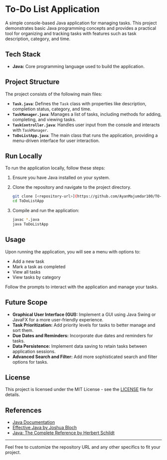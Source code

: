 # To-Do List Application

A simple console-based Java application for managing tasks. This project demonstrates basic Java programming concepts and provides a practical tool for organizing and tracking tasks with features such as task description, category, and time.

## Tech Stack

- **Java:** Core programming language used to build the application.

## Project Structure

The project consists of the following main files:

- **`Task.java`**: Defines the `Task` class with properties like description, completion status, category, and time.
- **`TaskManager.java`**: Manages a list of tasks, including methods for adding, completing, and viewing tasks.
- **`TaskController.java`**: Handles user input from the console and interacts with `TaskManager`.
- **`ToDoListApp.java`**: The main class that runs the application, providing a menu-driven interface for user interaction.

## Run Locally

To run the application locally, follow these steps:

1. Ensure you have Java installed on your system.
2. Clone the repository and navigate to the project directory.

    ```bash
    git clone [<repository-url>](https://github.com/AyanMajumdar100/TO-DO-LIST/)
    cd ToDoListApp
    ```

3. Compile and run the application:

    ```bash
    javac *.java
    java ToDoListApp
    ```

## Usage

Upon running the application, you will see a menu with options to:

- Add a new task
- Mark a task as completed
- View all tasks
- View tasks by category

Follow the prompts to interact with the application and manage your tasks.

## Future Scope

- **Graphical User Interface (GUI):** Implement a GUI using Java Swing or JavaFX for a more user-friendly experience.
- **Task Prioritization:** Add priority levels for tasks to better manage and sort them.
- **Due Dates and Reminders:** Incorporate due dates and reminders for tasks.
- **Data Persistence:** Implement data saving to retain tasks between application sessions.
- **Advanced Search and Filter:** Add more sophisticated search and filter options for tasks.

## License

This project is licensed under the MIT License - see the [LICENSE](LICENSE) file for details.

## References

- [Java Documentation](https://docs.oracle.com/en/java/)
- [Effective Java by Joshua Bloch](https://www.amazon.com/Effective-Java-Joshua-Bloch/dp/0134685997)
- [Java: The Complete Reference by Herbert Schildt](https://www.amazon.com/Java-Complete-Reference-Eleven-Standards/dp/1260440230)

---

Feel free to customize the repository URL and any other specifics to fit your project.
